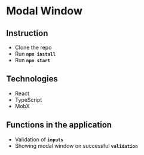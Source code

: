 # Modal Window

## Instruction

- Clone the repo
- Run **`npm install`**
- Run **`npm start`**

## Technologies

- React
- TypeScript
- MobX

## Functions in the application

- Validation of **`inputs`**
- Showing modal window on successful **`validation`**
